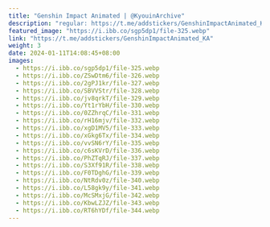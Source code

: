 ```yaml
---
title: "Genshin Impact Animated | @KyouinArchive"
description: "regular: https://t.me/addstickers/GenshinImpactAnimated_KA"
featured_image: "https://i.ibb.co/sgp5dp1/file-325.webp"
link: "https://t.me/addstickers/GenshinImpactAnimated_KA"
weight: 3
date: 2024-01-11T14:08:45+08:00
images:
  - https://i.ibb.co/sgp5dp1/file-325.webp
  - https://i.ibb.co/ZSwDtm6/file-326.webp
  - https://i.ibb.co/2gPJ1kr/file-327.webp
  - https://i.ibb.co/SBVVStr/file-328.webp
  - https://i.ibb.co/jv8qrkT/file-329.webp
  - https://i.ibb.co/Yt1rYbH/file-330.webp
  - https://i.ibb.co/0ZZhrqC/file-331.webp
  - https://i.ibb.co/rH16mjv/file-332.webp
  - https://i.ibb.co/xgD1MV5/file-333.webp
  - https://i.ibb.co/xGkg6Tx/file-334.webp
  - https://i.ibb.co/vvSN6rY/file-335.webp
  - https://i.ibb.co/c6sKVrD/file-336.webp
  - https://i.ibb.co/PhZTqRJ/file-337.webp
  - https://i.ibb.co/S3Xf91R/file-338.webp
  - https://i.ibb.co/F0TDghG/file-339.webp
  - https://i.ibb.co/NtRdv0z/file-340.webp
  - https://i.ibb.co/L58gk9y/file-341.webp
  - https://i.ibb.co/McSMxjG/file-342.webp
  - https://i.ibb.co/KbwLZJZ/file-343.webp
  - https://i.ibb.co/RT6hYDf/file-344.webp
---
```

